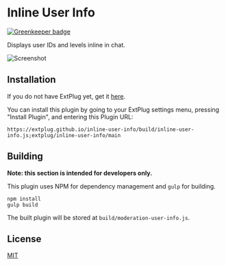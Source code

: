 Inline User Info
================

[![Greenkeeper badge](https://badges.greenkeeper.io/extplug/inline-user-info.svg)](https://greenkeeper.io/)

Displays user IDs and levels inline in chat.

![Screenshot](https://i.imgur.com/MwLjOrT.png)

## Installation

If you do not have ExtPlug yet, get it [here](https://extplug.github.io).

You can install this plugin by going to your ExtPlug settings menu, pressing
"Install Plugin", and entering this Plugin URL:

```
https://extplug.github.io/inline-user-info/build/inline-user-info.js;extplug/inline-user-info/main
```

## Building

**Note: this section is intended for developers only.**

This plugin uses NPM for dependency management and `gulp` for building.

```
npm install
gulp build
```

The built plugin will be stored at `build/moderation-user-info.js`.

## License

[MIT](./LICENSE)
